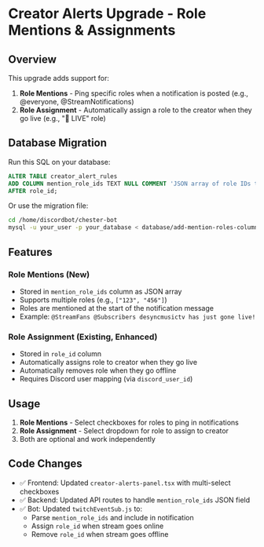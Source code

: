 # Creator Alerts Upgrade - Role Mentions & Assignments

## Overview
This upgrade adds support for:
1. **Role Mentions** - Ping specific roles when a notification is posted (e.g., @everyone, @StreamNotifications)
2. **Role Assignment** - Automatically assign a role to the creator when they go live (e.g., "🔴 LIVE" role)

## Database Migration

Run this SQL on your database:

```sql
ALTER TABLE creator_alert_rules 
ADD COLUMN mention_role_ids TEXT NULL COMMENT 'JSON array of role IDs to mention in notifications' 
AFTER role_id;
```

Or use the migration file:
```bash
cd /home/discordbot/chester-bot
mysql -u your_user -p your_database < database/add-mention-roles-column.sql
```

## Features

### Role Mentions (New)
- Stored in `mention_role_ids` column as JSON array
- Supports multiple roles (e.g., `["123", "456"]`)
- Roles are mentioned at the start of the notification message
- Example: `@StreamFans @Subscribers desyncmusictv has just gone live!`

### Role Assignment (Existing, Enhanced)
- Stored in `role_id` column
- Automatically assigns role to creator when they go live
- Automatically removes role when they go offline
- Requires Discord user mapping (via `discord_user_id`)

## Usage

1. **Role Mentions** - Select checkboxes for roles to ping in notifications
2. **Role Assignment** - Select dropdown for role to assign to creator
3. Both are optional and work independently

## Code Changes

- ✅ Frontend: Updated `creator-alerts-panel.tsx` with multi-select checkboxes
- ✅ Backend: Updated API routes to handle `mention_role_ids` JSON field
- ✅ Bot: Updated `twitchEventSub.js` to:
  - Parse `mention_role_ids` and include in notification
  - Assign `role_id` when stream goes online
  - Remove `role_id` when stream goes offline



